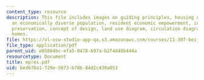 ```yaml
---
content_type: resource
description: This file includes images on guiding principles, housing options for
  an economically diverse population, resident economic empowerment, innovative architectural
  preservation, concept of design, land use diagram, circulation diagram and new courtyard
  homes.
file: https://ol-ocw-studio-app-qa.s3.amazonaws.com/courses/11-307-beijing-urban-design-studio-summer-2006/6ed670a1729e5073b78b84d2c430a053_epres.pdf
file_type: application/pdf
parent_uid: e05804bc-efa5-0478-697a-b2f4d40b444a
resourcetype: Document
title: epres.pdf
uid: 6ed670a1-729e-5073-b78b-84d2c430a053
---
```


